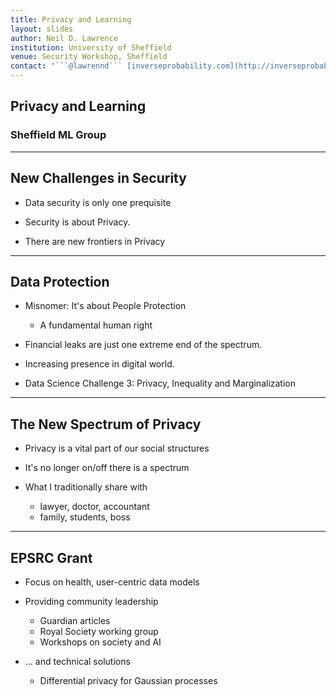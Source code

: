 ```yaml
---
title: Privacy and Learning
layout: slides
author: Neil D. Lawrence
institution: University of Sheffield
venue: Security Workshop, Sheffield
contact: "```@lawrennd``` [inverseprobability.com](http://inverseprobability.com)"
---
```


## Privacy and Learning
### Sheffield ML Group

---

## New Challenges in Security

* Data security is only one prequisite

* Security is about Privacy.

* There are new frontiers in Privacy

---

## Data Protection

* Misnomer: It's about People Protection

  * A fundamental human right

* Financial leaks are just one extreme end of the spectrum. 

* Increasing presence in digital world.

* Data Science Challenge 3: Privacy, Inequality and Marginalization

---

## The New Spectrum of Privacy

* Privacy is a vital part of our social structures

* It's no longer on/off there is a spectrum

* What I traditionally share with 
  * lawyer, doctor, accountant
  * family, students, boss

---

## EPSRC Grant

* Focus on health, user-centric data models

* Providing community leadership 
  * Guardian articles
  * Royal Society working group
  * Workshops on society and AI

* ... and technical solutions
  * Differential privacy for Gaussian processes
